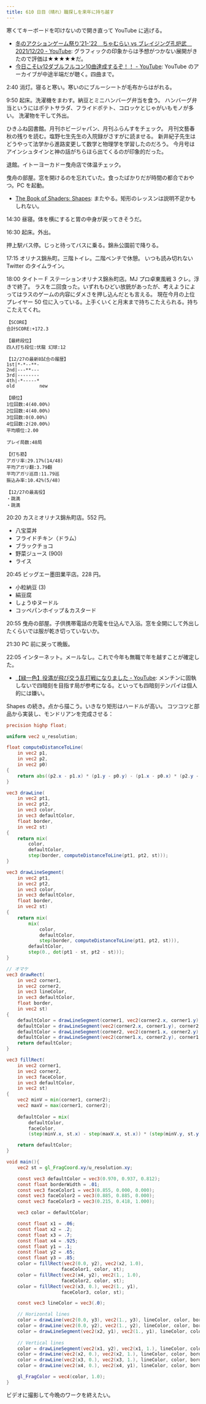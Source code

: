 ```yaml
---
title: 610 日目（晴れ）職探しを来年に持ち越す
---
```


寒くてキーボードを叩けないので開き直って YouTube に逃げる。

* [冬のアクションゲーム祭り'21-'22　ちゃむらい vs ブレイジング孔炉武　2021/12/20 - YouTube](https://www.youtube.com/watch?v=E0HZp6Y_Bxg):
  グラフィックの印象からは予想がつかない展開がきたので評価は★★★★★だ。
* [今日こそLv12ダブルフルコン10曲達成するぞ！！ - YouTube](https://www.youtube.com/watch?v=uOFI1q0h4gY):
  YouTube のアーカイブが中途半端だが聴く。四曲まで。

2:40 消灯。寝ると寒い。寒いのにブルーシートが毛布からはがれる。

9:50 起床。洗濯機をまわす。納豆とミニハンバーグ弁当を食う。
ハンバーグ弁当というにはポテトサラダ、フライドポテト、コロッケとじゃがいもモノが多い。
洗濯物を干して外出。

ひきふね図書館。月刊ホビージャパン、月刊ふらんすをチェック。
月刊文藝春秋の残りを読む。塩野七生先生の入院録がさすがに読ませる。
新井紀子先生はどうやって法学から進路変更して数学と物理学を学習したのだろう。
今月号はアインシュタインと神の話がちらほら出てくるのが印象的だった。

退館。イトーヨーカドー曳舟店で体温チェック。

曳舟の部屋。窓を開けるのを忘れていた。食ったばかりだが時間の都合でおやつ。PC を起動。

* [The Book of Shaders: Shapes](https://thebookofshaders.com/07/):
  またやる。矩形のレッスンは説明不足かもしれない。

14:30 昼寝。体を横にすると胃の中身が戻ってきそうだ。

16:30 起床。外出。

押上駅バス停。じっと待ってバスに乗る。錦糸公園前で降りる。

17:15 オリナス錦糸町。三階トイレ。二階ベンチで休憩。
いつも読み切れない Twitter のタイムライン。

18:00 タイトー F ステーションオリナス錦糸町店。MJ プロ卓東風戦 3 クレ。浮きで終了。
ラスを二回食った。いずれもひどい放銃があったが、考えようによってはラスのゲームの内容にダメさを押し込んだとも言える。
現在今月の上位プレイヤー 50 位に入っている。上手くいくと月末まで持ちこたえられる。持ちこたえてくれ。

```text
【SCORE】
合計SCORE:+172.3

【最終段位】
四人打ち段位:伏龍 幻球:12

【12/27の最新8試合の履歴】
1st|*-*--**-
2nd|---**---
3rd|--------
4th|-*-----*
old         new

【順位】
1位回数:4(40.00%)
2位回数:4(40.00%)
3位回数:0(0.00%)
4位回数:2(20.00%)
平均順位:2.00

プレイ局数:48局

【打ち筋】
アガリ率:29.17%(14/48)
平均アガリ翻:3.79翻
平均アガリ巡目:11.79巡
振込み率:10.42%(5/48)

【12/27の最高役】
・跳満
・跳満
```

20:20 カスミオリナス錦糸町店。552 円。

* 八宝菜丼
* フライドチキン（ドラム）
* ブラックチョコ
* 野菜ジュース (900)
* ライス

20:45 ビッグエー墨田業平店。228 円。

* 小粒納豆 (3)
* 絹豆腐
* しょうゆヌードル
* コッペパンホイップ＆カスタード

20:55 曳舟の部屋。子供携帯電話の充電を仕込んで入浴。窓を全開にして外出したくらいでは服が乾き切っていないか。

21:30 PC 前に戻って晩飯。

22:05 インターネット。メールなし。これで今年も無職で年を越すことが確定した。

* [【緑一色】役満が飛び交う乱打戦になりました - YouTube](https://www.youtube.com/watch?v=0Wwz4BCtmo0):
  メンチンに固執しないで四暗刻を目指す局が参考になる。といっても四暗刻テンパイは個人的には嫌い。

Shapes の続き。点から描こう。いきなり矩形はハードルが高い。
コツコツと部品から実装し、モンドリアンを完成させる：

```glsl
precision highp float;

uniform vec2 u_resolution;

float computeDistanceToLine(
    in vec2 p1,
    in vec2 p2,
    in vec2 p0)
{
    return abs((p2.x - p1.x) * (p1.y - p0.y) - (p1.x - p0.x) * (p2.y - p1.y)) / distance(p1, p2);
}

vec3 drawLine(
    in vec2 pt1,
    in vec2 pt2,
    in vec3 color,
    in vec3 defaultColor,
    float border,
    in vec2 st)
{
    return mix(
        color,
        defaultColor,
        step(border, computeDistanceToLine(pt1, pt2, st)));
}

vec3 drawLineSegment(
    in vec2 pt1,
    in vec2 pt2,
    in vec3 color,
    in vec3 defaultColor,
    float border,
    in vec2 st)
{
    return mix(
        mix(
            color,
            defaultColor,
            step(border, computeDistanceToLine(pt1, pt2, st))),
        defaultColor,
        step(0., dot(pt1 - st, pt2 - st)));
}

// オマケ
vec3 drawRect(
    in vec2 corner1,
    in vec2 corner2,
    in vec3 lineColor,
    in vec3 defaultColor,
    float border,
    in vec2 st)
{
    defaultColor = drawLineSegment(corner1, vec2(corner2.x, corner1.y), lineColor, defaultColor, border, st);
    defaultColor = drawLineSegment(vec2(corner2.x, corner1.y), corner2, lineColor, defaultColor, border, st);
    defaultColor = drawLineSegment(corner2, vec2(corner1.x, corner2.y), lineColor, defaultColor, border, st);
    defaultColor = drawLineSegment(vec2(corner1.x, corner2.y), corner1, lineColor, defaultColor, border, st);
    return defaultColor;
}

vec3 fillRect(
    in vec2 corner1,
    in vec2 corner2,
    in vec3 faceColor,
    in vec3 defaultColor,
    in vec2 st)
{
    vec2 minV = min(corner1, corner2);
    vec2 maxV = max(corner1, corner2);
    
    defaultColor = mix(
        defaultColor,
        faceColor,
        (step(minV.x, st.x) - step(maxV.x, st.x)) * (step(minV.y, st.y) - step(maxV.y, st.y)));

    return defaultColor;
}

void main(){
    vec2 st = gl_FragCoord.xy/u_resolution.xy;

    const vec3 defaultColor = vec3(0.970, 0.937, 0.812);
    const float borderWidth = .01;
    const vec3 faceColor1 = vec3(0.855, 0.000, 0.000);
    const vec3 faceColor2 = vec3(0.885, 0.885, 0.000);
    const vec3 faceColor3 = vec3(0.215, 0.418, 1.000);

    vec3 color = defaultColor;

    const float x1 = .06;
    const float x2 = .2;
    const float x3 = .7;
    const float x4 = .925;
    const float y1 = .1;
    const float y2 = .65;
    const float y3 = .85;
    color = fillRect(vec2(0.0, y2), vec2(x2, 1.0),
                    faceColor1, color, st);
    color = fillRect(vec2(x4, y2), vec2(1., 1.0),
                    faceColor2, color, st);
    color = fillRect(vec2(x3, 0.), vec2(1., y1),
                    faceColor3, color, st);

    const vec3 lineColor = vec3(.0);

    // Horizontal lines
    color = drawLine(vec2(0.0, y3), vec2(1., y3), lineColor, color, borderWidth, st);
    color = drawLine(vec2(0.0, y2), vec2(1., y2), lineColor, color, borderWidth, st);
    color = drawLineSegment(vec2(x2, y1), vec2(1., y1), lineColor, color, borderWidth, st);
    
    // Vertical lines
    color = drawLineSegment(vec2(x1, y2), vec2(x1, 1.), lineColor, color, borderWidth, st);
    color = drawLine(vec2(x2, 0.), vec2(x2, 1.), lineColor, color, borderWidth, st);
    color = drawLine(vec2(x3, 0.), vec2(x3, 1.), lineColor, color, borderWidth, st);
    color = drawLine(vec2(x4, 0.), vec2(x4, y1), lineColor, color, borderWidth, st);

    gl_FragColor = vec4(color, 1.0);
}
```

ビデオに撮影して今晩のワークを終えたい。
